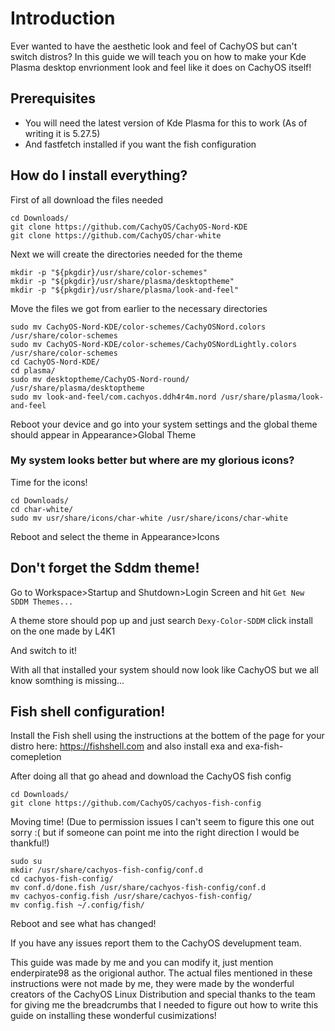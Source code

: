 # Introduction

Ever wanted to have the aesthetic look and feel of CachyOS but can't switch distros? In this guide we will teach you on how to make your Kde Plasma desktop envrionment look and feel like it does on CachyOS itself!

## Prerequisites

- You will need the latest version of Kde Plasma for this to work (As of writing it is 5.27.5)
- And fastfetch installed if you want the fish configuration
## How do I install everything?

First of all download the files needed

```
cd Downloads/
git clone https://github.com/CachyOS/CachyOS-Nord-KDE
git clone https://github.com/CachyOS/char-white
```

Next we will create the directories needed for the theme
```
mkdir -p "${pkgdir}/usr/share/color-schemes"
mkdir -p "${pkgdir}/usr/share/plasma/desktoptheme"
mkdir -p "${pkgdir}/usr/share/plasma/look-and-feel"
```
Move the files we got from earlier to the necessary directories

```
sudo mv CachyOS-Nord-KDE/color-schemes/CachyOSNord.colors /usr/share/color-schemes
sudo mv CachyOS-Nord-KDE/color-schemes/CachyOSNordLightly.colors /usr/share/color-schemes
cd CachyOS-Nord-KDE/
cd plasma/
sudo mv desktoptheme/CachyOS-Nord-round/ /usr/share/plasma/desktoptheme
sudo mv look-and-feel/com.cachyos.ddh4r4m.nord /usr/share/plasma/look-and-feel
```

Reboot your device and go into your system settings and the global theme should appear in Appearance>Global Theme

### My system looks better but where are my glorious icons?

Time for the icons!

```
cd Downloads/
cd char-white/
sudo mv usr/share/icons/char-white /usr/share/icons/char-white
```

Reboot and select the theme in Appearance>Icons

## Don't forget the Sddm theme!

Go to Workspace>Startup and Shutdown>Login Screen and hit `Get New SDDM Themes...` 

A theme store should pop up and just search ``` Dexy-Color-SDDM ``` click install on the one made by L4K1

And switch to it!

With all that installed your system should now look like CachyOS but we all know somthing is missing...

## Fish shell configuration!

Install the Fish shell using the instructions at the bottem of the page for your distro here: https://fishshell.com and also install exa and exa-fish-comepletion

After doing all that go ahead and download the CachyOS fish config
```
cd Downloads/
git clone https://github.com/CachyOS/cachyos-fish-config
```

Moving time! (Due to permission issues I can't seem to figure this one out sorry :( but if someone can point me into the right direction I would be thankful!)

```
sudo su
mkdir /usr/share/cachyos-fish-config/conf.d
cd cachyos-fish-config/
mv conf.d/done.fish /usr/share/cachyos-fish-config/conf.d
mv cachyos-config.fish /usr/share/cachyos-fish-config/
mv config.fish ~/.config/fish/

```

Reboot and see what has changed!

If you have any issues report them to the CachyOS develupment team.

This guide was made by me and you can modify it, just mention enderpirate98 as the origional author. The actual files mentioned in these instructions were not made by me, they were made by the wonderful creators of the CachyOS Linux Distribution and special thanks to the team for giving me the breadcrumbs that I needed to figure out how to write this guide on installing these wonderful cusimizations!
